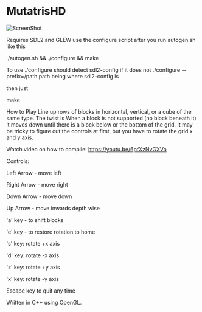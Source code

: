 # MutatrisHD

![ScreenShot](http://lostsidedead.biz/osx/mut3d.png "screenshot")


Requires SDL2 and GLEW use the configure script
after you run autogen.sh like this

./autogen.sh && ./configure && make


To use ./configure
should detect sdl2-config if it does not
./configure --prefix=/path
path being where sdl2-config is

then just

make

How to Play
Line up rows of blocks in horizontal, vertical, or a cube of the same type. The twist
is When a block is not supported (no block beneath it) it moves down until there is a block
below or the bottom of the grid. It may be tricky to figure out the controls at first, but
you have to rotate the grid x and y axis.

Watch video on how to compile: https://youtu.be/6pfXzNvGXVo


Controls:


Left Arrow - move left 


Right Arrow - move right 


Down Arrow - move down 


Up Arrow - move inwards depth wise 


'a' key - to shift blocks


'e' key - to restore rotation to home


's' key: rotate +x axis


'd' key: rotate -x axis


'z' key: rotate +y axis


'x' key: rotate -y axis


Escape key to quit any time


Written in C++ using OpenGL.





